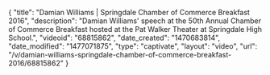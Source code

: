 {
    "title": "Damian Williams | Springdale Chamber of Commerce Breakfast 2016",
    "description": "Damian Williams' speech at the 50th Annual Chamber of Commerce Breakfast hosted at the Pat Walker Theater at Springdale High School.",
    "videoid": "68815862",
    "date_created": "1470683814",
    "date_modified": "1477071875",
    "type": "captivate",
    "layout": "video",
    "url": "\/v\/damian-williams-springdale-chamber-of-commerce-breakfast-2016\/68815862"
}